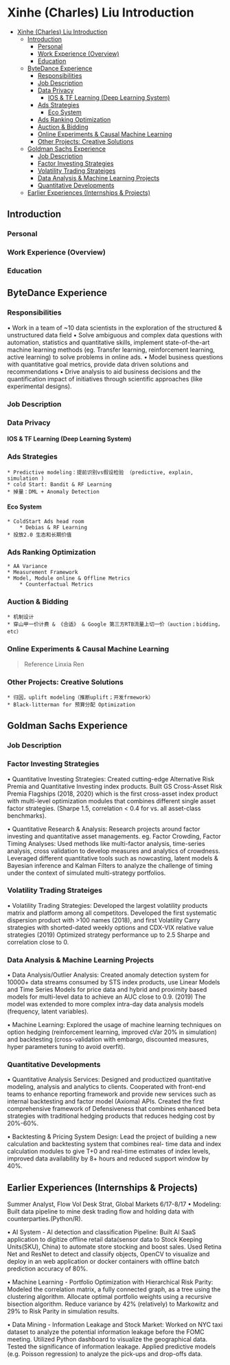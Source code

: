 # Xinhe (Charles) Liu Introduction

- [Xinhe (Charles) Liu Introduction](#xinhe-charles-liu-introduction)
  - [Introduction](#introduction)
    - [Personal](#personal)
    - [Work Experience (Overview)](#work-experience-overview)
    - [Education](#education)
  - [ByteDance Experience](#bytedance-experience)
    - [Responsibilities](#responsibilities)
    - [Job Description](#job-description)
    - [Data Privacy](#data-privacy)
      - [IOS & TF Learning (Deep Learning System)](#ios--tf-learning-deep-learning-system)
    - [Ads Strategies](#ads-strategies)
      - [Eco System](#eco-system)
    - [Ads Ranking Optimization](#ads-ranking-optimization)
    - [Auction & Bidding](#auction--bidding)
    - [Online Experiments & Causal Machine Learning](#online-experiments--causal-machine-learning)
    - [Other Projects: Creative Solutions](#other-projects-creative-solutions)
  - [Goldman Sachs Experience](#goldman-sachs-experience)
    - [Job Description](#job-description-1)
    - [Factor Investing Strategies](#factor-investing-strategies)
    - [Volatility Trading Strateiges](#volatility-trading-strateiges)
    - [Data Analysis & Machine Learning Projects](#data-analysis--machine-learning-projects)
    - [Quantitative Developments](#quantitative-developments)
  - [Earlier Experiences (Internships & Projects)](#earlier-experiences-internships--projects)

## Introduction

### Personal

### Work Experience (Overview)

### Education

## ByteDance Experience

### Responsibilities

• Work in a team of ~10 data scientists in the exploration of the structured & unstructured data field
• Solve ambiguous and complex data questions with automation, statistics and quantitative skills, implement state-of-the-art machine learning methods (eg. Transfer learning, reinforcement learning, active learning) to solve problems in online ads.
• Model business questions with quantitative goal metrics, provide data driven solutions and recommendations
• Drive analysis to aid business decisions and the quantification impact of initiatives through scientific approaches (like experimental designs).

### Job Description

### Data Privacy

#### IOS & TF Learning (Deep Learning System)

### Ads Strategies

    * Predictive modeling：提前识别vs假设检验 （predictive, explain, simulation ) 
    * cold Start: Bandit & RF Learning
    * 掉量：DML + Anomaly Detection

#### Eco System

    * ColdStart Ads head room
        * Debias & RF Learning
    * 投放2.0 生态和长期价值

### Ads Ranking Optimization

    * AA Variance
    * Measurement Framework
    * Model, Module online & Offline Metrics
        * Counterfactual Metrics

### Auction & Bidding

    * 机制设计
    * 穿山甲一价计费 & 《合适》 & Google 第三方RTB流量上切一价（auction；bidding，etc）

### Online Experiments & Causal Machine Learning 

> Reference Linxia Ren

### Other Projects: Creative Solutions

    * 归因，uplift modeling（推断uplift；开发frmework）
    * Black-litterman for 预算分配 Optimization

## Goldman Sachs Experience

### Job Description

### Factor Investing Strategies

• Quantitative Investing Strategies: Created cutting-edge Alternative Risk Premia and Quantitative Investing index products. Built GS Cross-Asset Risk Premia Flagships (2018, 2020) which is the first cross-asset index product with multi-level optimization modules that combines different single asset factor strategies. (Sharpe 1.5, correlation < 0.4 for vs. all asset-class benchmarks).

• Quantitative Research & Analysis: Research projects around factor investing and quantitative asset managements. eg. Factor Crowding, Factor Timing Analyses: Used methods like multi-factor analysis, time-series analysis, cross validation to develop measures and analytics of crowdness. Leveraged different quantitative tools such as nowcasting, latent models & Bayesian inference and Kalman Filters to analyze the challenge of timing under the context of simulated multi-strategy portfolios.

### Volatility Trading Strateiges

• Volatility Trading Strategies: Developed the largest volatility products matrix and platform among all competitors. Developed the first systematic dispersion product with >100 names (2018), and first Volatility Carry strategies with shorted-dated weekly options and CDX-VIX relative value strategies (2019) Optimized strategy performance up to 2.5 Sharpe and correlation close to 0.


### Data Analysis & Machine Learning Projects

• Data Analysis/Outlier Analysis: Created anomaly detection system for 10000+ data streams consumed by STS index products, use Linear Models and Time Series Models for price data and hybrid and proximity based models for multi-level data to achieve an AUC close to 0.9. (2019) The model was extended to more complex intra-day data analysis models (frequency, latent variables).

• Machine Learning: Explored the usage of machine learning techniques on option hedging (reinforcement learning, improved cVar 20% in simulation) and backtesting (cross-validation with embargo, discounted measures, hyper parameters tuning to avoid overfit).

### Quantitative Developments

• Quantitative Analysis Services: Designed and productized quantitative modeling, analysis and analytics to clients. Cooperated with front-end teams to enhance reporting framework and provide new services such as internal backtesting and factor model (Axioma) APIs. Created the first comprehensive framework of Defensiveness that combines enhanced beta strategies with traditional hedging products that reduces hedging cost by 20%-60%.

• Backtesting & Pricing System Design: Lead the project of building a new calculation and backtesting system that combines real- time data and index calculation modules to give T+0 and real-time estimates of index levels, improved data availability by 8+ hours
and reduced support window by 40%.

## Earlier Experiences (Internships & Projects)

Summer Analyst, Flow Vol Desk Strat, Global Markets 6/17-8/17
• Modeling: Built data pipeline to mine desk trading flow and holding data with counterparties.(Python/R).


• AI System - AI detection and classification Pipeline: Built AI SaaS application to digitize offline retail data(sensor data to Stock Keeping Units(SKU), China) to automate store stocking and boost sales. Used Retina Net and ResNet to detect and classify objects, OpenCV to visualize and deploy in an web application or docker containers with offline batch prediction accuracy of 80%.

• Machine Learning - Portfolio Optimization with Hierarchical Risk Parity: Modeled the correlation matrix, a fully connected graph, as a tree using the clustering algorithm. Allocate optimal portfolio weights using a recursive bisection algorithm. Reduce variance by 42% (relatively) to Markowitz and 29% to Risk Parity in simulation results.

• Data Mining - Information Leakage and Stock Market: Worked on NYC taxi dataset to analyze the potential information leakage before the FOMC meeting. Utilized Python dashboard to visualize the geographical data. Tested the significance of information leakage. Applied predictive models (e.g. Poisson regression) to analyze the pick-ups and drop-offs data.
